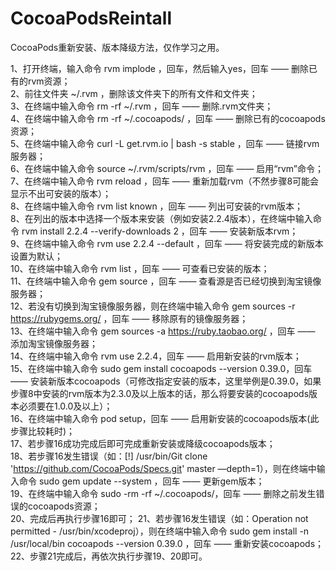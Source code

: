 # CocoaPodsReintall
CocoaPods重新安装、版本降级方法，仅作学习之用。

1、打开终端，输入命令 rvm implode ，回车，然后输入yes，回车 —— 删除已有的rvm资源；    
2、前往文件夹 ~/.rvm ，删除该文件夹下的所有文件和文件夹；    
3、在终端中输入命令 rm -rf ~/.rvm ，回车 —— 删除.rvm文件夹；    
4、在终端中输入命令 rm -rf ~/.cocoapods/ ，回车 —— 删除已有的cocoapods资源；    
5、在终端中输入命令 curl -L get.rvm.io | bash -s stable ，回车 —— 链接rvm服务器；    
6、在终端中输入命令 source ~/.rvm/scripts/rvm ，回车 —— 启用“rvm”命令；    
7、在终端中输入命令 rvm reload ，回车 —— 重新加载rvm（不然步骤8可能会显示不出可安装的版本）；    
8、在终端中输入命令 rvm list known ，回车 —— 列出可安装的rvm版本；    
8、在列出的版本中选择一个版本来安装（例如安装2.2.4版本），在终端中输入命令 rvm install 2.2.4 --verify-downloads 2 ，回车 —— 安装新版本rvm；    
9、在终端中输入命令 rvm use 2.2.4 --default ，回车 —— 将安装完成的新版本设置为默认；    
10、在终端中输入命令 rvm list ，回车 —— 可查看已安装的版本；    
11、在终端中输入命令 gem source ，回车 —— 查看源是否已经切换到淘宝镜像服务器；    
12、若没有切换到淘宝镜像服务器，则在终端中输入命令 gem sources -r https://rubygems.org/ ，回车 —— 移除原有的镜像服务器；    
13、在终端中输入命令 gem sources -a https://ruby.taobao.org/ ，回车 —— 添加淘宝镜像服务器；    
14、在终端中输入命令 rvm use 2.2.4，回车 —— 启用新安装的rvm版本；    
15、在终端中输入命令 sudo gem install cocoapods --version 0.39.0，回车 ——     安装新版本cocoapods（可修改指定安装的版本，这里举例是0.39.0，如果步骤8中安装的rvm版本为2.3.0及以上版本的话，那么将要安装的cocoapods版本必须要在1.0.0及以上）；    
16、在终端中输入命令 pod setup，回车 —— 启用新安装的cocoapods版本(此步骤比较耗时)；    
17、若步骤16成功完成后即可完成重新安装或降级cocoapods版本；    
18、若步骤16发生错误（如：[!] /usr/bin/Git clone 'https://github.com/CocoaPods/Specs.git' master —depth=1），则在终端中输入命令 sudo gem update --system ，回车 —— 更新gem版本；    
19、在终端中输入命令 sudo -rm -rf ~/.cocoapods/，回车 —— 删除之前发生错误的cocoapods资源；    
20、完成后再执行步骤16即可；
21、若步骤16发生错误（如：Operation not permitted - /usr/bin/xcodeproj），则在终端中输入命令 sudo gem install -n /usr/local/bin cocoapods --version 0.39.0 ，回车 —— 重新安装cocoapods；    
22、步骤21完成后，再依次执行步骤19、20即可。    
